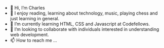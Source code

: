 - 👋 Hi, I’m Charles
- 👀 I enjoy reading, learning about technology, music, playing chess and just learning in general.
- 🌱 I’m currently learning HTML, CSS and Javascript at Codefellows.
- 💞️ I’m looking to collaborate with individuals  interested in understanding web development.
- 📫 How to reach me ...

<!---
cholliex2/cholliex2 is a ✨ special ✨ repository because its `README.md` (this file) appears on your GitHub profile.
You can click the Preview link to take a look at your changes.
--->
